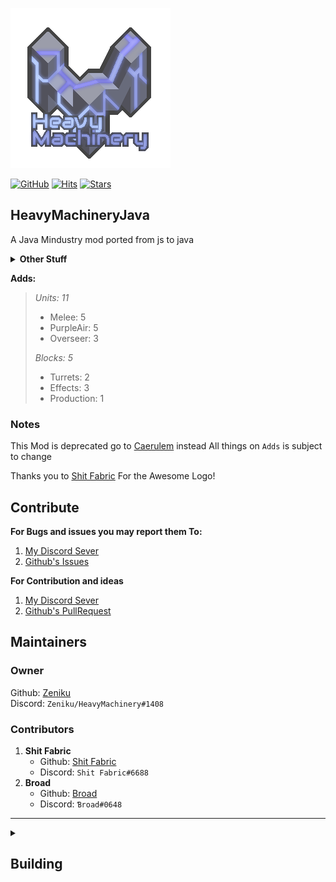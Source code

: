![Icon](https://github.com/Zeniku/HeavyMachinery/blob/main/icon.png)<br />

[![GitHub](https://img.shields.io/github/license/Zeniku/HeavyMachineryJava?color=success&label=License&logo=github&style=flat-square)](https://github.com/Zeniku/HeavyMachineryJava/blob/master/LICENSE)
[![Hits](https://hits.seeyoufarm.com/api/count/incr/badge.svg?url=https%3A%2F%2Fgithub.com%2FZenike%2FHeavyMachineryJava&count_bg=%2379C83D&title_bg=%23555555&icon=codeforces.svg&icon_color=%23E7E7E7&title=visitors&edge_flat=true)](https://hits.seeyoufarm.com)
[![Stars](https://img.shields.io/github/stars/Zeniku/HeavyMachineryJava?label=Star%20this%20Mod%21&style=social)](https://github.com/Zeniku/HeavyMachineryJava/blob/master)

## HeavyMachineryJava
A Java Mindustry mod ported from js to java

<details><summary><b>Other Stuff</b></summary>

- **Wiki:** https://github.com/Zeniku/HeavyMachinery-Wiki
- **JS:** https://github.com/Zeniku/HeavyMachinery
</details>


**Adds:**
<blockquote>

*Units: 11*
 - Melee: 5
 - PurpleAir: 5
 - Overseer: 3

*Blocks: 5*
 - Turrets: 2
 - Effects: 3
 - Production: 1
</blockquote>

### Notes
This Mod is deprecated
go to [Caerulem](https://github/Zeniku/Caerulem) instead
All things on `Adds` is subject to change

Thanks you to [Shit Fabric](https://github.com/Duvent-mindustry) For the Awesome Logo!

## Contribute

**For Bugs and issues you may report them To:**
1. [My Discord Sever](https://discord.gg/bWBGyty)
2. [Github's Issues](https://github.com/Zeniku/HeavyMachineryJava/issues)

**For Contribution and ideas**
1. [My Discord Sever](https://discord.gg/bWBGyty)
2. [Github's PullRequest](https://github.com/Zeniku/HeavyMachineryJava/pulls)

## Maintainers
### Owner
Github: [Zeniku](https://github.com/Zeniku)<br />
Discord: `Zeniku/HeavyMachinery#1408`

### Contributors

1. **Shit Fabric**
    - Github: [Shit Fabric](https://github.com/Duvent-mindustry)
    - Discord: `Shit Fabric#6688`
2. **Broad**
    - Github: [Broad](https://github.com/Br0ad)
    - Discord: `Ɓroad#0648`

---
<details>
  <summary><h2>Building</h2></summary>

### Building for Desktop Testing

1. Install JDK **16**.
2. Run `gradlew jar` [1].
3. Your mod jar will be in the `build/libs` directory. **Only use this version for testing on desktop. It will not work with Android.**
To build an Android-compatible version, you need the Android SDK. You can either let Github Actions handle this, or set it up yourself. See steps below.

### Building through Github Actions

This repository is set up with Github Actions CI to automatically build the mod for you every commit. This requires a Github repository, for obvious reasons.
To get a jar file that works for every platform, do the following:
1. Make a Github repository with your mod name, and upload the contents of this repo to it. Perform any modifications necessary, then commit and push. 
2. Check the "Actions" tab on your repository page. Select the most recent commit in the list. If it completed successfully, there should be a download link under the "Artifacts" section. 
3. Click the download link (should be the name of your repo). This will download a **zipped jar** - **not** the jar file itself [2]! Unzip this file and import the jar contained within in Mindustry. This version should work both on Android and Desktop.

### Building Locally

Building locally takes more time to set up, but shouldn't be a problem if you've done Android development before.
1. Download the Android SDK, unzip it and set the `ANDROID_HOME` environment variable to its location.
2. Make sure you have API level 30 installed, as well as any recent version of build tools (e.g. 30.0.1)
3. Add a build-tools folder to your PATH. For example, if you have `30.0.1` installed, that would be `$ANDROID_HOME/build-tools/30.0.1`.
4. Run `gradlew deploy`. If you did everything correctlly, this will create a jar file in the `build/libs` directory that can be run on both Android and desktop. 

--- 

*[1]* *On Linux/Mac it's `./gradlew`, but if you're using Linux I assume you know how to run executables properly anyway.*  
*[2]: Yes, I know this is stupid. It's a Github UI limitation - while the jar itself is uploaded unzipped, there is currently no way to download it as a single file.*
</details>
